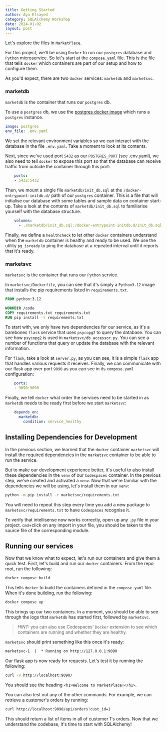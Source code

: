 ```yaml
---
title: Getting Started
author: Aya Elsayed
category: SQLAlchemy Workshop
date: 2024-01-02
layout: post
---
```


Let's explore the files in `MarketPlace`.

For this project, we'll be using `Docker` to run our `postgres` database and `Python` microservice.
So let's start at the [`compose.yaml`](https://docs.docker.com/compose/compose-application-model/#:~:text=The%20Compose%20file,prefers%20the%20canonical%20compose.yaml%20.) file.
This is the file that tells `docker` which containers are part of our setup and how to configure them.

As you'd expect, there are two `docker` services: `marketdb` and `marketsvc`.

### marketdb

`marketdb` is the container that runs our `postgres` db.

To use a `postgres` db, we use the [postgres docker image](https://hub.docker.com/_/postgres) which runs a `postgres` instance.

```yaml
image: postgres
env_file: .env.yaml
```

We set the relevant environment variables so we can interact with the database in the file `.env.yaml`.
Take a moment to look at its contents.

Next, since we've used port `5432` as our `POSTGRES_PORT` (see .env.yaml), we also need to tell `docker` to expose this port so that the database can receive traffic from outside the container through this port:

```yaml
    ports:
    - 5432:5432
```

Then, we mount a single file `marketdb/init_db.sql` at the `/docker-entrypoint-initdb.d/` path of our `postgres` container.
This is a file that will initialise our database with some tables and sample data on container start-up.
Take a look at the contents of `marketdb/init_db.sql` to familiarise yourself with the database structure.

```yaml
    volumes:
      - ./marketdb/init_db.sql:/docker-entrypoint-initdb.d/init_db.sql
```

Finally, we define a `healthcheck` to let other `docker` containers understand when the `marketdb` container is healthy and ready to be used.
We use the utility `pg_isready` to ping the database at a repeated interval until it reports that it's ready.

### marketsvc

`marketsvc` is the container that runs our `Python` service.

In `marketsvc/Dockerfile`, you can see that it's simply a `Python3.12` image that installs the pip requirements listed in `requirements.txt`.

```Dockerfile
FROM python:3.12

WORKDIR /code
COPY requirements.txt requirements.txt
RUN pip install -r requirements.txt
```

To start with, we only have two dependencies for our service, as it's a barebones `flask` service that uses `psycopg2` to query the database.
You can see how `psycopg2` is used in `marketsvc/db_accessor.py`.
You can see a number of functions that query or update the database with the relevant information.

For `flask`, take a look at `server.py`, as you can see, it is a simple `flask` app that handles various requests it receives.
Finally, we can communicate with our flask app over port `9090` as you can see in its `compose.yaml` configuration:

```yaml
    ports:
    - 9090:9090
```

Finally, we tell `docker` what order the services need to be started in as `marketdb` needs to be ready first before we start `marketsvc`:

```yaml
    depends_on:
      marketdb:
        condition: service_healthy
```

## Installing Dependencies for Development

In the previous section, we learned that the `docker` container `marketsvc` will install the required dependencies in the `marketsvc` container to be able to run the service.

But to make our development experience better, it's useful to also install these dependencies in the `venv` of our `Codespaces` container.
In the previous step, we've created and activated a `venv`.
Now that we're familiar with the dependencies we will be using, let's install them in our `venv`:

```sh
python -m pip install -r marketsvc/requirements.txt
```

You will need to repeat this step every time you add a new package to `marketsvc/requirements.txt` to have `Codespaces` recognise it.

To verify that intellisense now works correctly, open up any `.py` file in your project.
`cmd`+click on any import in your file, you should be taken to the source file of the corresponding module.

## Running our services

Now that we know what to expect, let's run our containers and give them a quick test.
First, let's build and run our `docker` containers.
From the repo root, run the following:

```sh
docker compose build
```

This tells `docker` to build the containers defined in the `compose.yaml` file.
When it's done building, run the following:

```sh
docker compose up
```

This brings up our two containers.
In a moment, you should be able to see through the logs that `marketdb` has started first, followed by `marketsvc`.

> _HINT:_ you can also use Codespaces' `Docker` extension to see which containers are running and whether they are healthy.

`marketsvc` should print something like this once it's ready:

```sh
marketsvc-1  |  * Running on http://127.0.0.1:9090
```

Our flask app is now ready for requests.
Let's test it by running the following:

```sh
curl -v http://localhost:9090/
```

You should see the heading `<h1>Welcome to MarketPlace!</h1>`.

You can also test out any of the other commands.
For example, we can retrieve a customer's orders by running:

```sh
curl http://localhost:9090/api/orders?cust_id=1
```

This should return a list of items in all of customer 1's orders.
Now that we understand the codebase, it's time to start with SQLAlchemy!

